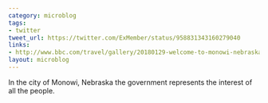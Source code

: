 ```yaml
---
category: microblog
tags:
- twitter
tweet_url: https://twitter.com/ExMember/status/958831343160279040
links:
- http://www.bbc.com/travel/gallery/20180129-welcome-to-monowi-nebraska-population-1
layout: microblog
---
```

In the city of Monowi, Nebraska the government represents the interest of all the people.
